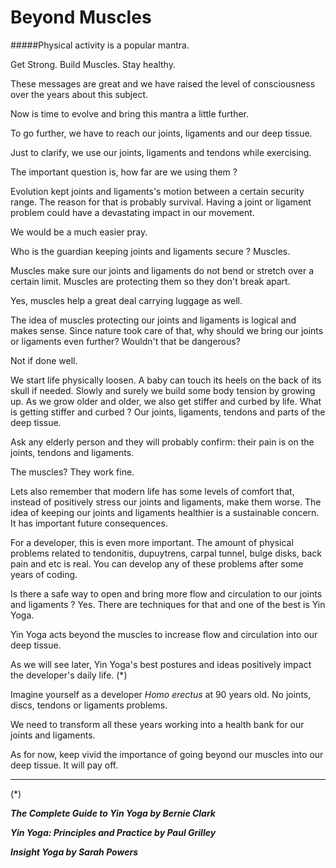 # Beyond Muscles

#####Physical activity is a popular mantra. 

Get Strong. Build Muscles. Stay healthy. 

These messages are great and we have raised the level of consciousness over the years about this subject. 

Now is time to evolve and bring this mantra a little further.

To go further, we have to reach our joints, ligaments and our deep tissue.

Just to clarify, we use our joints, ligaments and tendons while exercising.  

The important question is, how far are we using them ? 

Evolution kept joints and ligaments's motion between a certain security range. The reason for that is probably survival. Having a joint or ligament problem could have a devastating impact in our movement. 

We would be a much easier pray. 

Who is the guardian keeping joints and ligaments secure ? Muscles.

Muscles make sure our joints and ligaments do not bend or stretch over a certain limit. Muscles are protecting them so they don't break apart. 

Yes, muscles help a great deal carrying luggage as well.  

The idea of muscles protecting our joints and ligaments is logical and makes sense. Since nature took care of that, why should we bring our joints or ligaments even further? Wouldn't that be dangerous? 

Not if done well. 

We start life physically loosen. A baby can touch its heels on the back of its skull if needed.  Slowly and surely we build some body tension by growing up. As we grow older and older, we also get stiffer and curbed by life. What is getting stiffer and curbed ? Our joints, ligaments, tendons and parts of the deep tissue. 

Ask any elderly person and they will probably confirm: their  pain is on the joints, tendons and ligaments. 

The muscles? They work fine. 

Lets also remember that modern life has some levels of comfort that, instead of positively stress our joints and ligaments, make them worse. 
The idea of keeping our joints and ligaments healthier is a sustainable concern. It has important future consequences. 

For a developer, this is even more important. The amount of physical problems related to tendonitis, dupuytrens, carpal tunnel, bulge disks, back pain and etc is real. You can develop any of these problems after some years of coding. 

Is there a safe way to open and bring more flow and circulation to our joints and ligaments ? Yes. There are techniques for that and one of the best is Yin Yoga. 

Yin Yoga acts beyond the muscles to increase flow and circulation into our deep tissue. 

As we will see later, Yin Yoga's best postures and ideas positively impact the developer's daily life. (*)

Imagine yourself as a developer *Homo erectus* at 90 years old. No joints, discs, tendons or ligaments problems. 

We need to transform all these years working into a health bank for our joints and ligaments. 

As for now, keep vivid the importance of going beyond our muscles into our deep tissue. It will pay off. 

****
(*)

***The Complete Guide to Yin Yoga by Bernie Clark***

***Yin Yoga: Principles and Practice by Paul Grilley***

***Insight Yoga by Sarah Powers***

